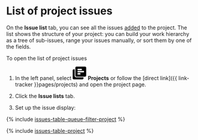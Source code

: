 # List of project issues

On the **Issue list** tab, you can see all the issues [added](create-project.md#add-tickets) to the project. The list shows the structure of your project: you can build your work hierarchy as a tree of sub-issues, range your issues manually, or sort them by one of the fields.

To open the list of project issues

1. In the left panel, select ![](../../_assets/tracker/svg/project.svg)&nbsp;**Projects** or follow the [direct link]({{ link-tracker }}pages/projects) and open the project page.

1. Click the **Issue lists** tab.

1. Set up the issue display:

{% include [issues-table-queue-filter-project](../../_includes/tracker/issues-table-queue-filter-project.md) %}

{% include [issues-table-project](../../_includes/tracker/issues-table-project.md) %}
